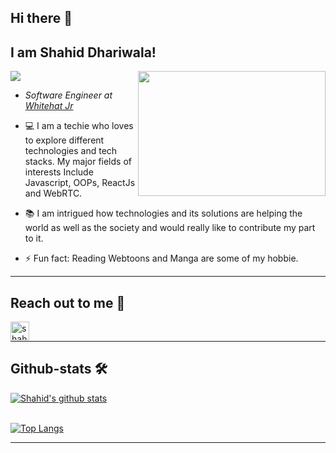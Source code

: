 ## Hi there 👋

<h2>I am Shahid Dhariwala! </h2>

<img align='right' src="https://media1.giphy.com/media/ZVik7pBtu9dNS/giphy.gif?cid=ecf05e47oojzc34savt76tk4pc5tyolp9mstagzhk2a0kxin&rid=giphy.gif&ct=g/" width="300" height="200">


![](https://komarev.com/ghpvc/?username=shahiddhariwala&style=plastic)

* <p><em>Software Engineer at <a href="https://www.whitehatjr.com/">Whitehat Jr</a></em></p>


* 💻 I am a techie who loves to explore different technologies and tech stacks. My major fields of interests Include Javascript, OOPs, ReactJs and WebRTC.

* 📚 I am intrigued how technologies and its solutions are helping the world as well as the society and would really like to contribute my part to it.

* ⚡ Fun fact: Reading Webtoons and Manga are some of my hobbie.

---



## Reach out to me 📝

[<img align="left" alt="shahiddhariwala | LinkedIn" height="30px" src="https://encrypted-tbn0.gstatic.com/images?q=tbn:ANd9GcSpydWGVe6P-vFpxWlM9a4-Zi1iI041pdlfFA&usqp=CAU"/>][linkedin]
<br />

---



##  Github-stats 🛠



[![Shahid's github stats](https://github-readme-stats.vercel.app/api?username=shahiddhariwala&&show_icons=true&theme=merko)](https://github.com/anuraghazra/github-readme-stats)  

<br>[![Top Langs](https://github-readme-stats.vercel.app/api/top-langs/?username=shahiddhariwala&layout=compact&card_width=440)](https://github.com/anuraghazra/github-readme-stats)
<br/>

---





[linkedin]: https://www.linkedin.com/in/shahiddhariwala
